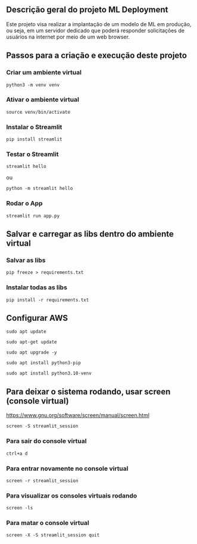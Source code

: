 ## Descrição geral do projeto ML Deployment

Este projeto visa realizar a implantação de um modelo de ML em produção, ou seja, em um servidor dedicado que poderá responder solicitações de usuários na internet por meio de um web browser.

## Passos para a criação e execução deste projeto

### Criar um ambiente virtual

```commandline
python3 -m venv venv
```

### Ativar o ambiente virtual
```commandline
source venv/bin/activate
```

### Instalar o Streamlit
```commandline
pip install streamlit
```

### Testar o Streamlit
```commandline
streamlit hello
```
ou
```commandline
python -m streamlit hello
```

### Rodar o App
```commandline
streamlit run app.py
```

## Salvar e carregar as libs dentro do ambiente virtual

### Salvar as libs
```commandline
pip freeze > requirements.txt
```

### Instalar todas as libs
```commandline
pip install -r requirements.txt
```


## Configurar AWS
```commandline
sudo apt update
```

```commandline
sudo apt-get update
```

```commandline
sudo apt upgrade -y
```

```commandline
sudo apt install python3-pip
```

```commandline
sudo apt install python3.10-venv
```

## Para deixar o sistema rodando, usar screen (console virtual)
https://www.gnu.org/software/screen/manual/screen.html

```commandline
screen -S streamlit_session
```

### Para sair do console virtual
```commandline
ctrl+a d
```

### Para entrar novamente no console virtual
```commandline
screen -r streamlit_session
```

### Para visualizar os consoles virtuais rodando
```commandline
screen -ls
```

### Para matar o console virtual
```commandline
screen -X -S streamlit_session quit
```